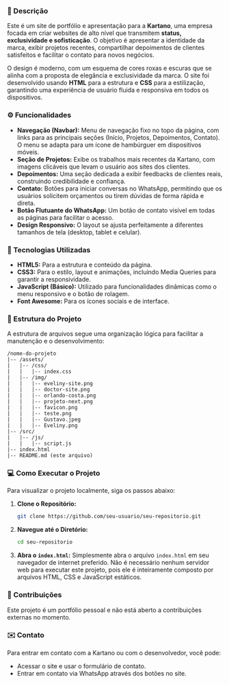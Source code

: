 ### 📝 Descrição

Este é um site de portfólio e apresentação para a **Kartano**, uma empresa focada em criar websites de alto nível que transmitem **status, exclusividade e sofisticação**. O objetivo é apresentar a identidade da marca, exibir projetos recentes, compartilhar depoimentos de clientes satisfeitos e facilitar o contato para novos negócios.

O design é moderno, com um esquema de cores roxas e escuras que se alinha com a proposta de elegância e exclusividade da marca. O site foi desenvolvido usando **HTML** para a estrutura e **CSS** para a estilização, garantindo uma experiência de usuário fluida e responsiva em todos os dispositivos.

### ⚙️ Funcionalidades

  - **Navegação (Navbar):** Menu de navegação fixo no topo da página, com links para as principais seções (Início, Projetos, Depoimentos, Contato). O menu se adapta para um ícone de hambúrguer em dispositivos móveis.
  - **Seção de Projetos:** Exibe os trabalhos mais recentes da Kartano, com imagens clicáveis que levam o usuário aos sites dos clientes.
  - **Depoimentos:** Uma seção dedicada a exibir feedbacks de clientes reais, construindo credibilidade e confiança.
  - **Contato:** Botões para iniciar conversas no WhatsApp, permitindo que os usuários solicitem orçamentos ou tirem dúvidas de forma rápida e direta.
  - **Botão Flutuante do WhatsApp:** Um botão de contato visível em todas as páginas para facilitar o acesso.
  - **Design Responsivo:** O layout se ajusta perfeitamente a diferentes tamanhos de tela (desktop, tablet e celular).

### 🚀 Tecnologias Utilizadas

  - **HTML5:** Para a estrutura e conteúdo da página.
  - **CSS3:** Para o estilo, layout e animações, incluindo Media Queries para garantir a responsividade.
  - **JavaScript (Básico):** Utilizado para funcionalidades dinâmicas como o menu responsivo e o botão de rolagem.
  - **Font Awesome:** Para os ícones sociais e de interface.

### 📂 Estrutura do Projeto

A estrutura de arquivos segue uma organização lógica para facilitar a manutenção e o desenvolvimento:

```
/nome-do-projeto
|-- /assets/
|   |-- /css/
|   |   |-- index.css
|   |-- /img/
|   |   |-- eveliny-site.png
|   |   |-- doctor-site.png
|   |   |-- orlando-costa.png
|   |   |-- projeto-next.png
|   |   |-- favicon.png
|   |   |-- teste.png
|   |   |-- Gustavo.jpeg
|   |   |-- Eveliny.png
|-- /src/
|   |-- /js/
|   |   |-- script.js
|-- index.html
|-- README.md (este arquivo)
```

### 💻 Como Executar o Projeto

Para visualizar o projeto localmente, siga os passos abaixo:

1.  **Clone o Repositório:**
    ```bash
    git clone https://github.com/seu-usuario/seu-repositorio.git
    ```
2.  **Navegue até o Diretório:**
    ```bash
    cd seu-repositorio
    ```
3.  **Abra o `index.html`:**
    Simplesmente abra o arquivo `index.html` em seu navegador de internet preferido. Não é necessário nenhum servidor web para executar este projeto, pois ele é inteiramente composto por arquivos HTML, CSS e JavaScript estáticos.

### 🤝 Contribuições

Este projeto é um portfólio pessoal e não está aberto a contribuições externas no momento.

### ✉️ Contato

Para entrar em contato com a Kartano ou com o desenvolvedor, você pode:

  - Acessar o site e usar o formulário de contato.
  - Entrar em contato via WhatsApp através dos botões no site.
